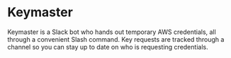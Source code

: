 # Keymaster
Keymaster is a Slack bot who hands out temporary AWS credentials, all through a convenient Slash command. Key requests are tracked through a channel so you can stay up to date on who is requesting credentials.
